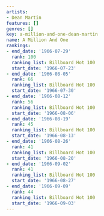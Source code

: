 ```yaml
---
artists:
- Dean Martin
features: []
genres: []
key: a-million-and-one-dean-martin
name: A Million And One
rankings:
- end_date: '1966-07-29'
  rank: 100
  ranking_list: Billboard Hot 100
  start_date: '1966-07-23'
- end_date: '1966-08-05'
  rank: 66
  ranking_list: Billboard Hot 100
  start_date: '1966-07-30'
- end_date: '1966-08-12'
  rank: 56
  ranking_list: Billboard Hot 100
  start_date: '1966-08-06'
- end_date: '1966-08-19'
  rank: 45
  ranking_list: Billboard Hot 100
  start_date: '1966-08-13'
- end_date: '1966-08-26'
  rank: 41
  ranking_list: Billboard Hot 100
  start_date: '1966-08-20'
- end_date: '1966-09-02'
  rank: 41
  ranking_list: Billboard Hot 100
  start_date: '1966-08-27'
- end_date: '1966-09-09'
  rank: 44
  ranking_list: Billboard Hot 100
  start_date: '1966-09-03'
---
```


